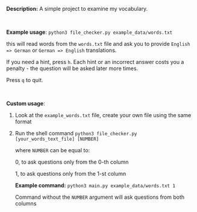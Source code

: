 **Description:** A simple project to examine my vocabulary. <p>&nbsp;</p>

**Example usage**: `python3 file_checker.py example_data/words.txt`

this will read words from the `words.txt` file and ask you to provide `English => German` or `German => English` translations.    
   
   If you need a hint, press `h`. Each hint or an incorrect answer costs you a penalty - the question will be asked later more times.
   
   Press `q` to quit. <p>&nbsp;</p>

**Custom usage**:

1) Look at the `example_words.txt` file, create your own
   file using the same format

2) Run the shell command `python3 file_checker.py [your_words_text_file] [NUMBER]`
   
   where `NUMBER` can be equal to:
       
   0, to ask questions only from the 0-th column
       
   1, to ask questions only from the 1-st column

   **Example command:** `python3 main.py example_data/words.txt 1`
   
   Command without the `NUMBER` argument will ask questions from both columns
